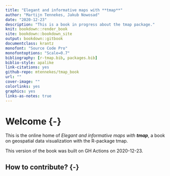 ```yaml
--- 
title: "Elegant and informative maps with **tmap**"
author: "Martijn Tennekes, Jakub Nowosad"
date: "2020-12-23"
description: "This is a book in progress about the tmap package."
knit: bookdown::render_book
site: bookdown::bookdown_site
output: bookdown::gitbook
documentclass: krantz
monofont: "Source Code Pro"
monofontoptions: "Scale=0.7"
bibliography: [r-tmap.bib, packages.bib]
biblio-style: apalike
link-citations: yes
github-repo: mtennekes/tmap_book
url: ""
cover-image: ""
colorlinks: yes
graphics: yes
links-as-notes: true
---
```




# Welcome {-}
This is the online home of *Elegant and informative maps with **tmap***, a book on geospatial data visualization with the R-package tmap.

This version of the book was built on GH Actions on 2020-12-23.

## How to contribute? {-}
